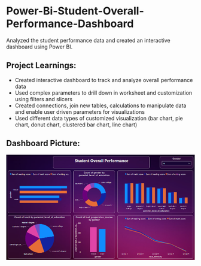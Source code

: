 # Power-Bi-Student-Overall-Performance-Dashboard
Analyzed the student performance data and created an interactive dashboard using Power BI.


## Project Learnings:
 - Created interactive dashboard to track and analyze overall performance data
 - Used complex parameters to drill down in worksheet and customization using filters and slicers
 - Created connections, join new tables, calculations to manipulate data and enable user driven parameters for visualizations
 - Used different data types of customized visualization (bar chart, pie chart, donut chart, clustered bar chart, line chart)

## Dashboard Picture:
<img src = "Student Overall Performance Dashboard.png">
